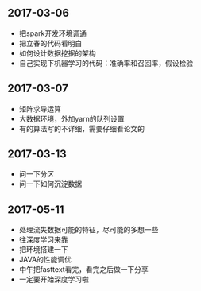 ## 2017-03-06

* 把spark开发环境调通
* 把立春的代码看明白
* 如何设计数据挖掘的架构
* 自己实现下机器学习的代码：准确率和召回率，假设检验

## 2017-03-07
* 矩阵求导运算
* 大数据环境，外加yarn的队列设置
* 有的算法写的不详细，需要仔细看论文的

## 2017-03-13
* 问一下分区
* 问一下如何沉淀数据

## 2017-05-11
* 处理流失数据可能的特征，尽可能的多想一些
* 往深度学习来靠
* 把环境搭建一下
* JAVA的性能调优
* 中午把fasttext看完，看完之后做一下分享
* 一定要开始深度学习啦

